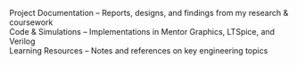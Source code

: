 Project Documentation – Reports, designs, and findings from my research & coursework         
Code & Simulations – Implementations in Mentor Graphics, LTSpice, and Verilog          
Learning Resources – Notes and references on key engineering topics         
